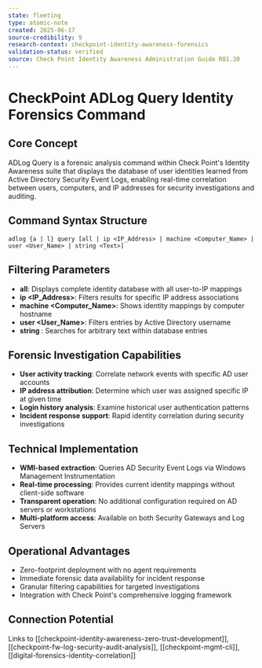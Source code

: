 ```yaml
---
state: fleeting
type: atomic-note
created: 2025-06-17
source-credibility: 9
research-context: checkpoint-identity-awareness-forensics
validation-status: verified
source: Check Point Identity Awareness Administration Guide R81.20
---
```


# CheckPoint ADLog Query Identity Forensics Command

## Core Concept
ADLog Query is a forensic analysis command within Check Point's Identity Awareness suite that displays the database of user identities learned from Active Directory Security Event Logs, enabling real-time correlation between users, computers, and IP addresses for security investigations and auditing.

## Command Syntax Structure
```
adlog {a | l} query [all | ip <IP_Address> | machine <Computer_Name> | user <User_Name> | string <Text>]
```

## Filtering Parameters
- **all**: Displays complete identity database with all user-to-IP mappings
- **ip <IP_Address>**: Filters results for specific IP address associations  
- **machine <Computer_Name>**: Shows identity mappings by computer hostname
- **user <User_Name>**: Filters entries by Active Directory username
- **string <Text>**: Searches for arbitrary text within database entries

## Forensic Investigation Capabilities
- **User activity tracking**: Correlate network events with specific AD user accounts
- **IP address attribution**: Determine which user was assigned specific IP at given time
- **Login history analysis**: Examine historical user authentication patterns
- **Incident response support**: Rapid identity correlation during security investigations

## Technical Implementation
- **WMI-based extraction**: Queries AD Security Event Logs via Windows Management Instrumentation
- **Real-time processing**: Provides current identity mappings without client-side software
- **Transparent operation**: No additional configuration required on AD servers or workstations
- **Multi-platform access**: Available on both Security Gateways and Log Servers

## Operational Advantages
- Zero-footprint deployment with no agent requirements
- Immediate forensic data availability for incident response
- Granular filtering capabilities for targeted investigations
- Integration with Check Point's comprehensive logging framework

## Connection Potential
Links to [[checkpoint-identity-awareness-zero-trust-development]], [[checkpoint-fw-log-security-audit-analysis]], [[checkpoint-mgmt-cli]], [[digital-forensics-identity-correlation]]
